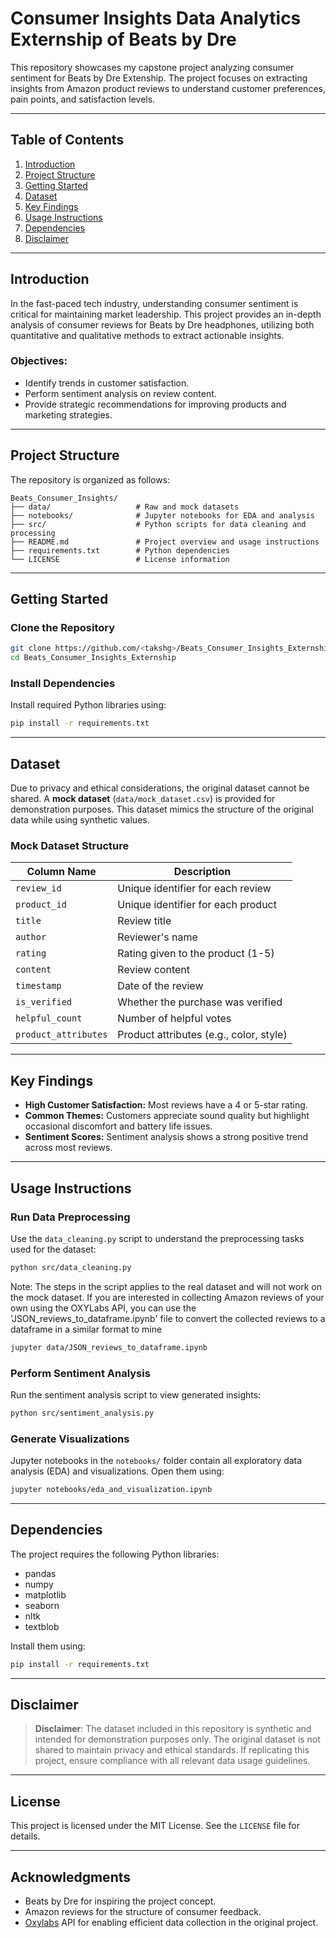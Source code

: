 # Consumer Insights Data Analytics Externship of Beats by Dre

This repository showcases my capstone project analyzing consumer sentiment for Beats by Dre Extenship. The project focuses on extracting insights from Amazon product reviews to understand customer preferences, pain points, and satisfaction levels.

---

## Table of Contents
1. [Introduction](#introduction)
2. [Project Structure](#project-structure)
3. [Getting Started](#getting-started)
4. [Dataset](#dataset)
5. [Key Findings](#key-findings)
6. [Usage Instructions](#usage-instructions)
7. [Dependencies](#dependencies)
8. [Disclaimer](#disclaimer)

---

## Introduction
In the fast-paced tech industry, understanding consumer sentiment is critical for maintaining market leadership. This project provides an in-depth analysis of consumer reviews for Beats by Dre headphones, utilizing both quantitative and qualitative methods to extract actionable insights.

### Objectives:
- Identify trends in customer satisfaction.
- Perform sentiment analysis on review content.
- Provide strategic recommendations for improving products and marketing strategies.

---

## Project Structure
The repository is organized as follows:

```
Beats_Consumer_Insights/
├── data/                   # Raw and mock datasets
├── notebooks/              # Jupyter notebooks for EDA and analysis
├── src/                    # Python scripts for data cleaning and processing
├── README.md               # Project overview and usage instructions
├── requirements.txt        # Python dependencies
└── LICENSE                 # License information
```

---

## Getting Started

### Clone the Repository
```bash
git clone https://github.com/<takshg>/Beats_Consumer_Insights_Externship.git
cd Beats_Consumer_Insights_Externship
```

### Install Dependencies
Install required Python libraries using:
```bash
pip install -r requirements.txt
```

---

## Dataset

Due to privacy and ethical considerations, the original dataset cannot be shared. A **mock dataset** (`data/mock_dataset.csv`) is provided for demonstration purposes. This dataset mimics the structure of the original data while using synthetic values.

### Mock Dataset Structure
| Column Name       | Description                                   |
|-------------------|-----------------------------------------------|
| `review_id`       | Unique identifier for each review            |
| `product_id`      | Unique identifier for each product           |
| `title`           | Review title                                |
| `author`          | Reviewer's name                             |
| `rating`          | Rating given to the product (1-5)           |
| `content`         | Review content                              |
| `timestamp`       | Date of the review                          |
| `is_verified`     | Whether the purchase was verified           |
| `helpful_count`   | Number of helpful votes                     |
| `product_attributes` | Product attributes (e.g., color, style)   |


---

## Key Findings
- **High Customer Satisfaction:** Most reviews have a 4 or 5-star rating.
- **Common Themes:** Customers appreciate sound quality but highlight occasional discomfort and battery life issues.
- **Sentiment Scores:** Sentiment analysis shows a strong positive trend across most reviews.

---

## Usage Instructions

### Run Data Preprocessing
Use the `data_cleaning.py` script to understand the preprocessing tasks used for the dataset:
```bash
python src/data_cleaning.py
```
Note: The steps in the script applies to the real dataset and will not work on the mock dataset. If you are interested in collecting Amazon reviews of your own using the OXYLabs API, you can use the 'JSON_reviews_to_dataframe.ipynb' file to convert the collected reviews to a dataframe in a similar format to mine  

```bash
jupyter data/JSON_reviews_to_dataframe.ipynb
```

### Perform Sentiment Analysis
Run the sentiment analysis script to view generated insights:
```bash
python src/sentiment_analysis.py
```

### Generate Visualizations
Jupyter notebooks in the `notebooks/` folder contain all exploratory data analysis (EDA) and visualizations. Open them using:
```bash
jupyter notebooks/eda_and_visualization.ipynb
```

---

## Dependencies
The project requires the following Python libraries:
- pandas
- numpy
- matplotlib
- seaborn
- nltk
- textblob

Install them using:
```bash
pip install -r requirements.txt
```

---

## Disclaimer
> **Disclaimer**: The dataset included in this repository is synthetic and intended for demonstration purposes only. The original dataset is not shared to maintain privacy and ethical standards. If replicating this project, ensure compliance with all relevant data usage guidelines.

---

## License
This project is licensed under the MIT License. See the `LICENSE` file for details.

---

## Acknowledgments
- Beats by Dre for inspiring the project concept.
- Amazon reviews for the structure of consumer feedback.
- [Oxylabs](https://oxylabs.io/) API for enabling efficient data collection in the original project.
